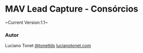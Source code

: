 # MAV Lead Capture - Consórcios
~Current Version:1.1~

### Autor
Luciano Tonet [@tonetlds](https://github.com/tonetlds)
[lucianotonet.com](http://lucianotonet.com)